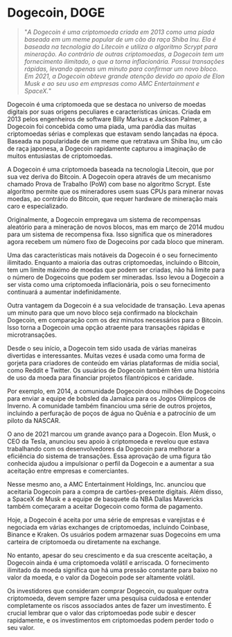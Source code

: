 # Dogecoin, DOGE

>"*A Dogecoin é uma criptomoeda criada em 2013 como uma piada baseada em um meme popular de um cão da raça Shiba Inu. Ela é baseada na tecnologia do Litecoin e utiliza o algoritmo Scrypt para mineração. Ao contrário de outras criptomoedas, a Dogecoin tem um fornecimento ilimitado, o que a torna inflacionária. Possui transações rápidas, levando apenas um minuto para confirmar um novo bloco. Em 2021, a Dogecoin obteve grande atenção devido ao apoio de Elon Musk e ao seu uso em empresas como AMC Entertainment e SpaceX.*"

Dogecoin é uma criptomoeda que se destaca no universo de moedas digitais por suas origens peculiares e características únicas. Criada em 2013 pelos engenheiros de software Billy Markus e Jackson Palmer, a Dogecoin foi concebida como uma piada, uma paródia das muitas criptomoedas sérias e complexas que estavam sendo lançadas na época. Baseada na popularidade de um meme que retratava um Shiba Inu, um cão de raça japonesa, a Dogecoin rapidamente capturou a imaginação de muitos entusiastas de criptomoedas.

A Dogecoin é uma criptomoeda baseada na tecnologia Litecoin, que por sua vez deriva do Bitcoin. A Dogecoin opera através de um mecanismo chamado Prova de Trabalho (PoW) com base no algoritmo Scrypt. Este algoritmo permite que os mineradores usem suas CPUs para minerar novas moedas, ao contrário do Bitcoin, que requer hardware de mineração mais caro e especializado.

Originalmente, a Dogecoin empregava um sistema de recompensas aleatório para a mineração de novos blocos, mas em março de 2014 mudou para um sistema de recompensa fixa. Isso significa que os mineradores agora recebem um número fixo de Dogecoins por cada bloco que mineram.

Uma das características mais notáveis da Dogecoin é o seu fornecimento ilimitado. Enquanto a maioria das outras criptomoedas, incluindo o Bitcoin, tem um limite máximo de moedas que podem ser criadas, não há limite para o número de Dogecoins que podem ser mineradas. Isso levou a Dogecoin a ser vista como uma criptomoeda inflacionária, pois o seu fornecimento continuará a aumentar indefinidamente.

Outra vantagem da Dogecoin é a sua velocidade de transação. Leva apenas um minuto para que um novo bloco seja confirmado na blockchain Dogecoin, em comparação com os dez minutos necessários para o Bitcoin. Isso torna a Dogecoin uma opção atraente para transações rápidas e microtransações.

Desde o seu início, a Dogecoin tem sido usada de várias maneiras divertidas e interessantes. Muitas vezes é usada como uma forma de gorjeta para criadores de conteúdo em várias plataformas de mídia social, como Reddit e Twitter. Os usuários de Dogecoin também têm uma história de uso da moeda para financiar projetos filantrópicos e caridade.

Por exemplo, em 2014, a comunidade Dogecoin doou milhões de Dogecoins para enviar a equipe de bobsled da Jamaica para os Jogos Olímpicos de Inverno. A comunidade também financiou uma série de outros projetos, incluindo a perfuração de poços de água no Quênia e a patrocínio de um piloto da NASCAR.

O ano de 2021 marcou um grande avanço para a Dogecoin. Elon Musk, o CEO da Tesla, anunciou seu apoio à criptomoeda e revelou que estava trabalhando com os desenvolvedores da Dogecoin para melhorar a eficiência do sistema de transações. Essa aprovação de uma figura tão conhecida ajudou a impulsionar o perfil da Dogecoin e a aumentar a sua aceitação entre empresas e comerciantes.

Nesse mesmo ano, a AMC Entertainment Holdings, Inc. anunciou que aceitaria Dogecoin para a compra de cartões-presente digitais. Além disso, a SpaceX de Musk e a equipe de basquete da NBA Dallas Mavericks também começaram a aceitar Dogecoin como forma de pagamento.

Hoje, a Dogecoin é aceita por uma série de empresas e varejistas e é negociada em várias exchanges de criptomoedas, incluindo Coinbase, Binance e Kraken. Os usuários podem armazenar suas Dogecoins em uma carteira de criptomoeda ou diretamente na exchange.

No entanto, apesar do seu crescimento e da sua crescente aceitação, a Dogecoin ainda é uma criptomoeda volátil e arriscada. O fornecimento ilimitado da moeda significa que há uma pressão constante para baixo no valor da moeda, e o valor da Dogecoin pode ser altamente volátil.

Os investidores que consideram comprar Dogecoin, ou qualquer outra criptomoeda, devem sempre fazer uma pesquisa cuidadosa e entender completamente os riscos associados antes de fazer um investimento. É crucial lembrar que o valor das criptomoedas pode subir e descer rapidamente, e os investimentos em criptomoedas podem perder todo o seu valor.